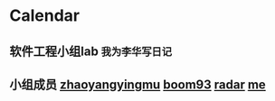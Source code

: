 # Calendar
## 软件工程小组lab `我为李华写日记`
## 小组成员 [zhaoyangyingmu][1] [boom93][2] [radar][3] [me][4]

[1]: https://www.trustie.net/users/zhaoyangyingmu
[2]: https://www.trustie.net/users/boom93
[3]: https://www.trustie.net/users/radar
[4]: https://www.trustie.net/users/Oops
